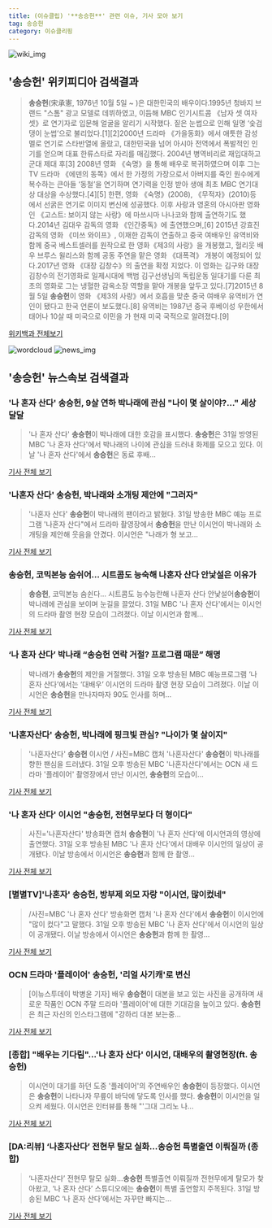 ```yaml
---
title: (이슈클립) '**송승헌**' 관련 이슈, 기사 모아 보기
tag: 송승헌
category: 이슈클리핑
---
```

![wiki_img](https://user-images.githubusercontent.com/42597476/44503234-41136a80-a6d0-11e8-9071-6fc6418eafe4.png)
## **'**송승헌**'** 위키피디아 검색결과
>**송승헌**(宋承憲, 1976년 10월 5일 ~ )은 대한민국의 배우이다.1995년 청바지 브랜드 "스톰" 광고 모델로 데뷔하였고, 이듬해 MBC 인기시트콤 《남자 셋 여자 셋》로 연기자로 입문해 얼굴을 알리기 시작했다. 짙은 눈썹으로 인해 일명 ‘숯검댕이 눈썹’으로 불리었다.[1][2]2000년 드라마 《가을동화》에서 애틋한 감성 멜로 연기로 스타반열에 올랐고, 대한민국을 넘어 아시아 전역에서 폭발적인 인기를 얻으며 대표 한류스타로 자리를 매김했다. 2004년 병역비리로 재입대하고 군대 제대 후[3] 2008년 영화 《숙명》을 통해 배우로 복귀하였으며 이후 그는 TV 드라마 《에덴의 동쪽》에서 한 가정의 가장으로서 아버지를 죽인 원수에게 복수하는 큰아들 ‘동철’을 연기하며 연기력을 인정 받아 생애 최초 MBC 연기대상 대상을 수상했다.[4][5] 한편, 영화 《숙명》(2008), 《무적자》(2010)등 에서 선굵은 연기로 이미지 변신에 성공했다. 이후 사랑과 영혼의 아시아판 영화인 《고스트: 보이지 않는 사랑》에 마쓰시마 나나코와 함께 출연하기도 했다.2014년 김대우 감독의 영화 《인간중독》에 출연했으며,[6] 2015년 강효진 감독의 영화 《미쓰 와이프》, 이재한 감독이 연출하고 중국 여배우인 유역비와 함께 중국 베스트셀러를 원작으로 한 영화《제3의 사랑》을 개봉했고, 헐리웃 배우 브루스 윌리스와 함께 공동 주연을 맡은 영화 《대폭격》 개봉이 예정되어 있다.2017년 영화 《대장 김창수》의 출연을 확정 지었다. 이 영화는 김구와 대장 김창수의 전기영화로 일제시대에 백범 김구선생님의 독립운동 일대기를 다룬 최초의 영화로 그는 냉혈한 감옥소장 역할을 맡아 개봉을 앞두고 있다.[7]2015년 8월 5일 **송승헌**이 영화 《제3의 사랑》에서 호흡을 맞춘 중국 여배우 유역비가 연인이 됐다고 한국 언론이 보도했다.[8] 유역비는 1987년 중국 후베이성 우한에서 태어나 10살 때 미국으로 이민을 가 현재 미국 국적으로 알려졌다.[9]

<a href="https://ko.wikipedia.org/wiki/송승헌" target="_blank">위키백과 전체보기</a>

![wordcloud](https://s3.ap-northeast-2.amazonaws.com/lyrics101-wordcloud/2018-09-01-1535740436.png)
![news_img](https://user-images.githubusercontent.com/42597476/44507050-1206f400-a6e4-11e8-8d98-7ffbfebb353f.png)
## **'**송승헌**'** 뉴스속보 검색결과
### '나 혼자 산다' **송승헌**, 9살 연하 박나래에 관심 "나이 몇 살이야?…" 세상 달달

>'나 혼자 산다' **송승헌**이 박나래에 대한 호감을 표시했다. **송승헌**은 31일 방영된 MBC '나 혼자 산다'에서 박나래의 나이에 관심을 드러내 화제를 모으고 있다. 이날 '나 혼자 산다'에서 **송승헌**은 동료 후배...

<a href="http://www.ilyosisa.co.kr/news/articleView.html?idxno=151410" target="_blank">기사 전체 보기</a>

### '나혼자 산다' **송승헌**, 박나래와 소개팅 제안에 "그러자"

>'나혼자 산다' **송승헌**이 박나래의 팬이라고 밝혔다. 31일 방송한 MBC 예능 프로그램 '나혼자 산다"에서 드라마 촬영장에서 **송승헌**을 만난 이시언이 박나래와 소개팅을 제안해 웃음을 안겼다. 이시언은 "나래가 형 보고...

<a href="http://news1.kr/articles/?3414501" target="_blank">기사 전체 보기</a>

### **송승헌**, 코믹본능 숨쉬어… 시트콤도 능숙해 나혼자 산다 안낯설은 이유가

>**송승헌**, 코믹본능 숨쉰다… 시트콤도 능수능란해 나혼자 산다 안낯설어**송승헌**이 박나래에 관심을 보이며 눈길을 끌었다. 31일 MBC '나 혼자 산다'에서는 이시언의 드라마 촬영 현장 모습이 그려졌다. 이날 이시언과 함께...

<a href="http://www.kihoilbo.co.kr/?mod=news&act=articleView&idxno=766784" target="_blank">기사 전체 보기</a>

### ‘나 혼자 산다’ 박나래 “**송승헌** 연락 거절? 프로그램 때문” 해명

>박나래가 **송승헌**의 제안을 거절했다. 31일 오후 방송된 MBC 예능프로그램 ‘나 혼자 산다’에서는 ‘대배우’ 이시언의 드라마 촬영 현장 모습이 그려졌다. 이날 이시언은 **송승헌**을 만나자마자 90도 인사를 하며...

<a href="http://sports.mk.co.kr/view.php?year=2018&no=550507" target="_blank">기사 전체 보기</a>

### '나혼자산다' **송승헌**, 박나래에 핑크빛 관심? "나이가 몇 살이지"

>'나혼자산다' **송승헌** 이시언 / 사진=MBC 캡처 '나혼자산다' **송승헌**이 박나래를 향한 팬심을 드러냈다. 31일 오후 방송된 MBC '나혼자산다'에서는 OCN 새 드라마 '플레이어' 촬영장에서 만난 이시언, **송승헌**의 모습이...

<a href="http://sports.hankooki.com/lpage/entv/201809/sp20180901001205136660.htm" target="_blank">기사 전체 보기</a>

### '나 혼자 산다' 이시언 "**송승헌**, 전현무보다 더 형이다"

>사진='나혼자산다' 방송화면 캡처 **송승헌**이 '나 혼자 산다'에 이시언과의 영상에 출연했다. 31일 오후 방송된 MBC '나 혼자 산다'에서 대배우 이시언의 일상이 공개됐다. 이날 방송에서 이시언은 **송승헌**과 함께 한 촬영...

<a href="http://news20.busan.com/controller/newsController.jsp?newsId=20180901000003" target="_blank">기사 전체 보기</a>

### [별별TV]'나혼자' **송승헌**, 방부제 외모 자랑 "이시언, 많이컸네"

>/사진=MBC '나 혼자 산다' 방송화면 캡처 '나 혼자 산다'에서 **송승헌**이 이시언에 "많이 컸다"고 말했다. 31일 오후 방송된 MBC '나 혼자 산다'에서 이시언의 일상이 공개됐다. 이날 방송에서 이시언은 **송승헌**과 함께 한 촬영...

<a href="http://star.mt.co.kr/stview.php?no=2018083123051798370" target="_blank">기사 전체 보기</a>

### OCN 드라마 '플레이어' **송승헌**, '리얼 사기캐'로 변신

>[이뉴스투데이 박병윤 기자] 배우 **송승헌**이 대본을 보고 있는 사진을 공개하며 새로운 작품인 OCN 주말 드라마 '플레이어'에 대한 기대감을 높이고 있다. **송승헌**은 최근 자신의 인스타그램에 "강하리 대본 보는중...

<a href="http://www.enewstoday.co.kr/news/articleView.html?idxno=1227141" target="_blank">기사 전체 보기</a>

### [종합] "배우는 기다림"...'나 혼자 산다' 이시언, 대배우의 촬영현장(ft. **송승헌**)

>이시언이 대기를 하던 도중 '플레이어'의 주연배우인 **송승헌**이 등장했다. 이시언은 **송승헌**이 나타나자 무릎이 바닥에 닿도록 인사를 했다. **송승헌**이 이시언을 일으켜 세웠다. 이시언은 인터뷰를 통해 "'그대 그리노 나...

<a href="http://www.xportsnews.com/?ac=article_view&entry_id=1014146" target="_blank">기사 전체 보기</a>

### [DA:리뷰] ‘나혼자산다’ 전현무 탈모 실화…**송승헌** 특별출연 이뤄질까 (종합)

>‘나혼자산다’ 전현무 탈모 실화…**송승헌** 특별출연 이뤄질까 전현무에게 탈모가 찾아왔고, ‘나 혼자 산다’ 스튜디오에는 **송승헌**이 특별 출연할지 주목된다. 31일 방송된 MBC ‘나 혼자 산다’에서는 자꾸만 빠지는...

<a href="http://sports.donga.com/3/all/20180901/91777549/1" target="_blank">기사 전체 보기</a>


